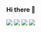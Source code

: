 ### Hi there 👋

<!-- 로고 사이트 : https://simpleicons.org/ -->

<!--
**JayJazy/JayJazy** is a ✨ _special_ ✨ repository because its `README.md` (this file) appears on your GitHub profile.

Here are some ideas to get you started:

- 🔭 I’m currently working on ...
- 🌱 I’m currently learning ...
- 👯 I’m looking to collaborate on ...
- 🤔 I’m looking for help with ...
- 💬 Ask me about ...
- 📫 How to reach me: ...
- 😄 Pronouns: ...
- ⚡ Fun fact: ...
-->


<img src="https://img.shields.io/badge/Android-FFFFFF?style=flat&logo=Android&logoColor=34A853"/></a>
<img src="https://img.shields.io/badge/Kotlin-FFFFFF?style=flat&logo=Kotlin&logoColor=7F52FF"/></a>
<img src="https://img.shields.io/badge/GitHub-FFFFFF?style=flat&logo=GitHub&logoColor=181717"/></a>
<img src="https://img.shields.io/badge/GitHub-FFFFFF?style=flat&logo=GitHub&logoColor=181717"/></a>
